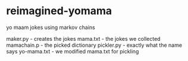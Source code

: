 # reimagined-yomama
yo maam jokes using markov chains

maker.py - creates the jokes
mama.txt - the jokes we collected
mamachain.p - the picked dictionary
pickler.py - exactly what the name says
yo-mama.txt - we modified mama.txt for pickling
